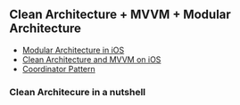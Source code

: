 ## Clean Architecture + MVVM + Modular Architecture

- [Modular Architecture in iOS](https://medium.com/@leandromperez/a-modular-architecture-in-swift-aafd9026aa99)
- [Clean Architecture and MVVM on iOS](https://tech.olx.com/clean-architecture-and-mvvm-on-ios-c9d167d9f5b3)
- [Coordinator Pattern](https://medium.com/swift2go/refactoring-ios-app-with-coordinator-pattern-for-navigation-alfian-losari-50081bfa7a4a)


### Clean Architecure in a nutshell


